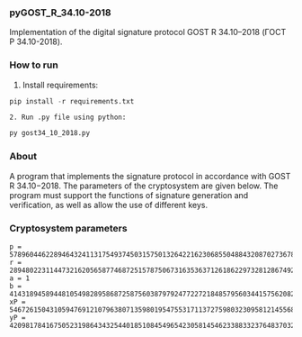 ### pyGOST_R_34.10-2018

Implementation of the digital signature protocol GOST R 34.10–2018 (ГОСТ Р 34.10-2018).

### How to run

1. Install requirements:

```python
pip install -r requirements.txt
```

	2. Run .py file using python:

```python
py gost34_10_2018.py
```

### About

A program that implements the signature protocol in accordance with GOST R 34.10−2018. The parameters of the cryptosystem are given below. The program must support the functions of signature generation and verification, as well as allow the use of different keys.

### Cryptosystem parameters

```
p = 57896044622894643241131754937450315750132642216230685504884320870273678881443
r = 28948022311447321620565877468725157875067316353637126186229732812867492750347
a = 1
b = 41431894589448105498289586872587560387979247722721848579560344157562082667257
xP = 54672615043105947691210796380713598019547553171137275980323095812145568854782
yP = 42098178416750523198643432544018510845496542305814546233883323764837032783338
```

